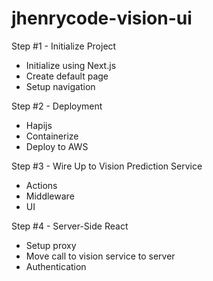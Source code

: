 # jhenrycode-vision-ui

Step #1 - Initialize Project
- Initialize using Next.js
- Create default page
- Setup navigation

Step #2 - Deployment
- Hapijs 
- Containerize
- Deploy to AWS

Step #3 - Wire Up to Vision Prediction Service
- Actions
- Middleware
- UI

Step #4 - Server-Side React
- Setup proxy
- Move call to vision service to server
- Authentication
